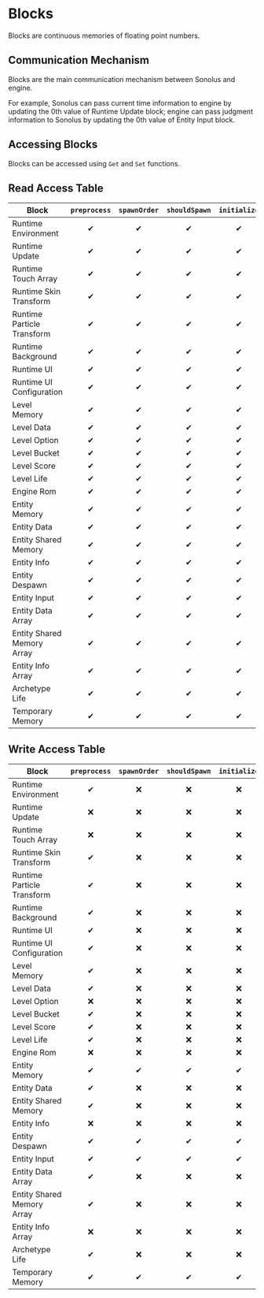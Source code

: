 # Blocks

Blocks are continuous memories of floating point numbers.

## Communication Mechanism

Blocks are the main communication mechanism between Sonolus and engine.

For example, Sonolus can pass current time information to engine by updating the 0th value of Runtime Update block; engine can pass judgment information to Sonolus by updating the 0th value of Entity Input block.

## Accessing Blocks

Blocks can be accessed using `Get` and `Set` functions.

## Read Access Table

| Block                      | `preprocess` | `spawnOrder` | `shouldSpawn` | `initialize` | `updateSequential` | `touch` | `updateParallel` | `terminate` |
| -------------------------- | :----------: | :----------: | :-----------: | :----------: | :----------------: | :-----: | :--------------: | :---------: |
| Runtime Environment        |      ✔       |      ✔       |       ✔       |      ✔       |         ✔          |    ✔    |        ✔         |      ✔      |
| Runtime Update             |      ✔       |      ✔       |       ✔       |      ✔       |         ✔          |    ✔    |        ✔         |      ✔      |
| Runtime Touch Array        |      ✔       |      ✔       |       ✔       |      ✔       |         ✔          |    ✔    |        ✔         |      ✔      |
| Runtime Skin Transform     |      ✔       |      ✔       |       ✔       |      ✔       |         ✔          |    ✔    |        ✔         |      ✔      |
| Runtime Particle Transform |      ✔       |      ✔       |       ✔       |      ✔       |         ✔          |    ✔    |        ✔         |      ✔      |
| Runtime Background         |      ✔       |      ✔       |       ✔       |      ✔       |         ✔          |    ✔    |        ✔         |      ✔      |
| Runtime UI                 |      ✔       |      ✔       |       ✔       |      ✔       |         ✔          |    ✔    |        ✔         |      ✔      |
| Runtime UI Configuration   |      ✔       |      ✔       |       ✔       |      ✔       |         ✔          |    ✔    |        ✔         |      ✔      |
| Level Memory               |      ✔       |      ✔       |       ✔       |      ✔       |         ✔          |    ✔    |        ✔         |      ✔      |
| Level Data                 |      ✔       |      ✔       |       ✔       |      ✔       |         ✔          |    ✔    |        ✔         |      ✔      |
| Level Option               |      ✔       |      ✔       |       ✔       |      ✔       |         ✔          |    ✔    |        ✔         |      ✔      |
| Level Bucket               |      ✔       |      ✔       |       ✔       |      ✔       |         ✔          |    ✔    |        ✔         |      ✔      |
| Level Score                |      ✔       |      ✔       |       ✔       |      ✔       |         ✔          |    ✔    |        ✔         |      ✔      |
| Level Life                 |      ✔       |      ✔       |       ✔       |      ✔       |         ✔          |    ✔    |        ✔         |      ✔      |
| Engine Rom                 |      ✔       |      ✔       |       ✔       |      ✔       |         ✔          |    ✔    |        ✔         |      ✔      |
| Entity Memory              |      ✔       |      ✔       |       ✔       |      ✔       |         ✔          |    ✔    |        ✔         |      ✔      |
| Entity Data                |      ✔       |      ✔       |       ✔       |      ✔       |         ✔          |    ✔    |        ✔         |      ✔      |
| Entity Shared Memory       |      ✔       |      ✔       |       ✔       |      ✔       |         ✔          |    ✔    |        ✔         |      ✔      |
| Entity Info                |      ✔       |      ✔       |       ✔       |      ✔       |         ✔          |    ✔    |        ✔         |      ✔      |
| Entity Despawn             |      ✔       |      ✔       |       ✔       |      ✔       |         ✔          |    ✔    |        ✔         |      ✔      |
| Entity Input               |      ✔       |      ✔       |       ✔       |      ✔       |         ✔          |    ✔    |        ✔         |      ✔      |
| Entity Data Array          |      ✔       |      ✔       |       ✔       |      ✔       |         ✔          |    ✔    |        ✔         |      ✔      |
| Entity Shared Memory Array |      ✔       |      ✔       |       ✔       |      ✔       |         ✔          |    ✔    |        ✔         |      ✔      |
| Entity Info Array          |      ✔       |      ✔       |       ✔       |      ✔       |         ✔          |    ✔    |        ✔         |      ✔      |
| Archetype Life             |      ✔       |      ✔       |       ✔       |      ✔       |         ✔          |    ✔    |        ✔         |      ✔      |
| Temporary Memory           |      ✔       |      ✔       |       ✔       |      ✔       |         ✔          |    ✔    |        ✔         |      ✔      |

## Write Access Table

| Block                      | `preprocess` | `spawnOrder` | `shouldSpawn` | `initialize` | `updateSequential` | `touch` | `updateParallel` | `terminate` |
| -------------------------- | :----------: | :----------: | :-----------: | :----------: | :----------------: | :-----: | :--------------: | :---------: |
| Runtime Environment        |      ✔       |      ❌      |      ❌       |      ❌      |         ❌         |   ❌    |        ❌        |     ❌      |
| Runtime Update             |      ❌      |      ❌      |      ❌       |      ❌      |         ❌         |   ❌    |        ❌        |     ❌      |
| Runtime Touch Array        |      ❌      |      ❌      |      ❌       |      ❌      |         ❌         |   ❌    |        ❌        |     ❌      |
| Runtime Skin Transform     |      ✔       |      ❌      |      ❌       |      ❌      |         ✔          |    ✔    |        ❌        |     ❌      |
| Runtime Particle Transform |      ✔       |      ❌      |      ❌       |      ❌      |         ✔          |    ✔    |        ❌        |     ❌      |
| Runtime Background         |      ✔       |      ❌      |      ❌       |      ❌      |         ✔          |    ✔    |        ❌        |     ❌      |
| Runtime UI                 |      ✔       |      ❌      |      ❌       |      ❌      |         ❌         |   ❌    |        ❌        |     ❌      |
| Runtime UI Configuration   |      ✔       |      ❌      |      ❌       |      ❌      |         ❌         |   ❌    |        ❌        |     ❌      |
| Level Memory               |      ✔       |      ❌      |      ❌       |      ❌      |         ✔          |    ✔    |        ❌        |     ❌      |
| Level Data                 |      ✔       |      ❌      |      ❌       |      ❌      |         ❌         |   ❌    |        ❌        |     ❌      |
| Level Option               |      ❌      |      ❌      |      ❌       |      ❌      |         ❌         |   ❌    |        ❌        |     ❌      |
| Level Bucket               |      ✔       |      ❌      |      ❌       |      ❌      |         ❌         |   ❌    |        ❌        |     ❌      |
| Level Score                |      ✔       |      ❌      |      ❌       |      ❌      |         ❌         |   ❌    |        ❌        |     ❌      |
| Level Life                 |      ✔       |      ❌      |      ❌       |      ❌      |         ❌         |   ❌    |        ❌        |     ❌      |
| Engine Rom                 |      ❌      |      ❌      |      ❌       |      ❌      |         ❌         |   ❌    |        ❌        |     ❌      |
| Entity Memory              |      ✔       |      ✔       |       ✔       |      ✔       |         ✔          |    ✔    |        ✔         |      ✔      |
| Entity Data                |      ✔       |      ❌      |      ❌       |      ❌      |         ❌         |   ❌    |        ❌        |     ❌      |
| Entity Shared Memory       |      ✔       |      ❌      |      ❌       |      ❌      |         ✔          |    ✔    |        ❌        |     ❌      |
| Entity Info                |      ❌      |      ❌      |      ❌       |      ❌      |         ❌         |   ❌    |        ❌        |     ❌      |
| Entity Despawn             |      ✔       |      ✔       |       ✔       |      ✔       |         ✔          |    ✔    |        ✔         |      ✔      |
| Entity Input               |      ✔       |      ✔       |       ✔       |      ✔       |         ✔          |    ✔    |        ✔         |      ✔      |
| Entity Data Array          |      ✔       |      ❌      |      ❌       |      ❌      |         ❌         |   ❌    |        ❌        |     ❌      |
| Entity Shared Memory Array |      ✔       |      ❌      |      ❌       |      ❌      |         ✔          |    ✔    |        ❌        |     ❌      |
| Entity Info Array          |      ❌      |      ❌      |      ❌       |      ❌      |         ❌         |   ❌    |        ❌        |     ❌      |
| Archetype Life             |      ✔       |      ❌      |      ❌       |      ❌      |         ❌         |   ❌    |        ❌        |     ❌      |
| Temporary Memory           |      ✔       |      ✔       |       ✔       |      ✔       |         ✔          |    ✔    |        ✔         |      ✔      |
